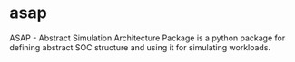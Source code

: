 # asap

ASAP - Abstract Simulation Architecture Package is a python package for defining abstract SOC structure and using it for simulating workloads. 
